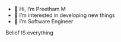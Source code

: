 - 👋 Hi, I’m Preetham M 
- 👀 I’m interested in developing new things
- 🌱 I’m  Software Engineer

Belief IS everything

<!---
Preetham144/Preetham144 is a ✨ special ✨ repository because its `README.md` (this file) appears on your GitHub profile.
You can click the Preview link to take a look at your changes.
--->

